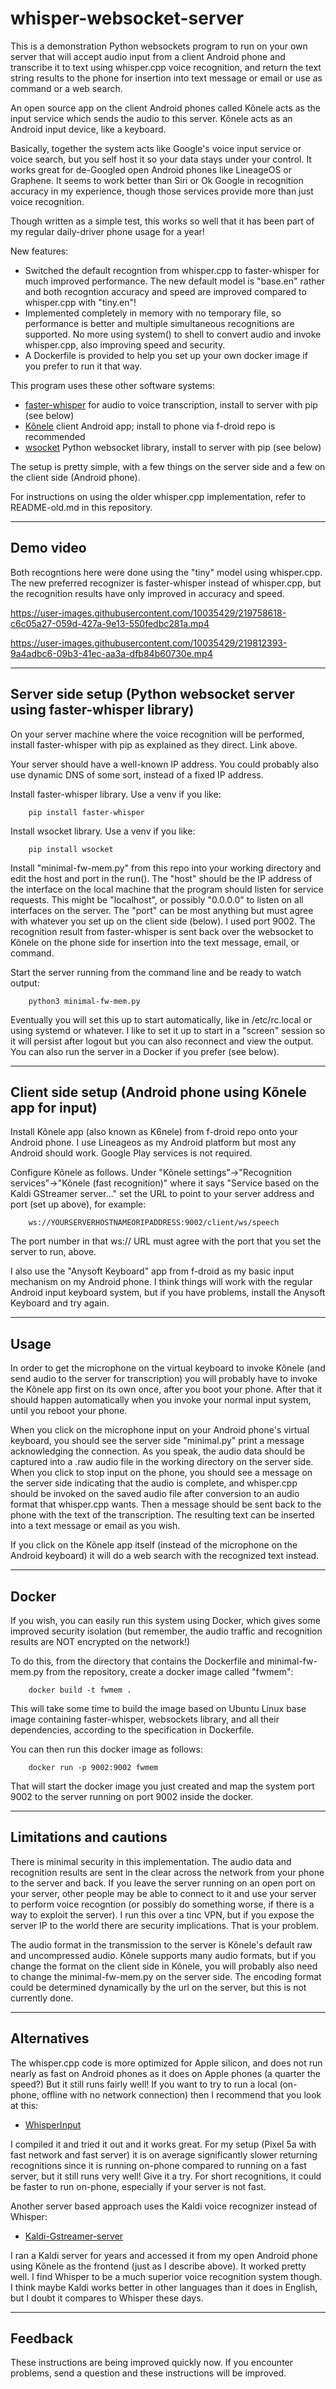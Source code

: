 # whisper-websocket-server

This is a demonstration Python websockets program to run on your own server that will accept audio input from a client Android phone and transcribe it to text using whisper.cpp voice recognition, and return the text string results to the phone for insertion into text message or email or use as command or a web search.

An open source app on the client Android phones called Kõnele acts as the input service which sends the audio to this server. Kõnele acts as an Android input device, like a keyboard.

Basically, together the system acts like Google's voice input service or voice search, but you self host it so your data stays under your control. It works great for de-Googled open Android phones like LineageOS or Graphene. It seems to work better than Siri or Ok Google in recognition accuracy in my experience, though those services provide more than just voice recognition.

Though written as a simple test, this works so well that it has been part of my regular daily-driver phone usage for a year!

New features:
- Switched the default recogntion from whisper.cpp to faster-whisper for much improved performance. The new default model is "base.en" rather and both recogntion accuracy and speed are improved compared to whisper.cpp with "tiny.en"!
- Implemented completely in memory with no temporary file, so performance is better and multiple simultaneous recognitions are supported. No more using system() to shell to convert audio and invoke whisper.cpp, also improving speed and security.
- A Dockerfile is provided to help you set up your own docker image if you prefer to run it that way.

This program uses these other software systems:
- [faster-whisper](https://https://github.com/SYSTRAN/faster-whisper) for audio to voice transcription, install to server with pip (see below)
- [Kõnele](https://f-droid.org/en/packages/ee.ioc.phon.android.speak/) client Android app; install to phone via f-droid repo is recommended
- [wsocket](https://github.com/ksenginew/WSocket) Python websocket library, install to server with pip (see below)

The setup is pretty simple, with a few things on the server side and a few on the client side (Android phone).

For instructions on using the older whisper.cpp implementation, refer to README-old.md in this repository.

---
## Demo video

Both recogntions here were done using the "tiny" model using whisper.cpp. The new preferred recognizer is faster-whisper instead of whisper.cpp, but the recognition results have only improved in accuracy and speed.


https://user-images.githubusercontent.com/10035429/219758618-c6c05a27-059d-427a-9e13-550fedbc281a.mp4


https://user-images.githubusercontent.com/10035429/219812393-9a4adbc6-09b3-41ec-aa3a-dfb84b60730e.mp4

---
## Server side setup (Python websocket server using faster-whisper library)

On your server machine where the voice recognition will be performed, install faster-whisper with pip as explained as they direct. Link above.

Your server should have a well-known IP address. You could probably also use dynamic DNS of some sort, instead of a fixed IP address.

Install faster-whisper library. Use a venv if you like:
````
    pip install faster-whisper
````

Install wsocket library. Use a venv if you like:
````
    pip install wsocket
````

Install "minimal-fw-mem.py" from this repo into your working directory and edit the host and port in the run(). The "host" should be the IP address of the interface on the local machine that the program should listen for service requests. This might be "localhost", or possibly "0.0.0.0" to listen on all interfaces on the server. The "port" can be most anything but must agree with whatever you set up on the client side (below). I used port 9002. The recognition result from faster-whisper is sent back over the websocket to Kõnele on the phone side for insertion into the text message, email, or command.

Start the server running from the command line and be ready to watch output:
````
    python3 minimal-fw-mem.py
````

Eventually you will set this up to start automatically, like in /etc/rc.local or using systemd or whatever. I like to set it up to start in a "screen" session so it will persist after logout but you can also reconnect and view the output. You can also run the server in a Docker if you prefer (see below).

---
## Client side setup (Android phone using Kõnele app for input)

Install Kõnele app (also known as K6nele) from f-droid repo onto your Android phone. I use Lineageos as my Android platform but most any Android should work. Google Play services is not required.

Configure Kõnele as follows. Under "Kõnele settings"->"Recognition services"->"Kõnele (fast recognition)" where it says "Service based on the Kaldi GStreamer server..." set the URL to point to your server address and port (set up above), for example:
````
    ws://YOURSERVERHOSTNAMEORIPADDRESS:9002/client/ws/speech
````

The port number in that ws:// URL must agree with the port that you set the server to run, above.

I also use the "Anysoft Keyboard" app from f-droid as my basic input mechanism on my Android phone. I think things will work with the regular Android input keyboard system, but if you have problems, install the Anysoft Keyboard and try again.

---
## Usage

In order to get the microphone on the virtual keyboard to invoke Kõnele (and send audio to the server for transcription) you will probably have to invoke the Kõnele app first on its own once, after you boot your phone. After that it should happen automatically when you invoke your normal input system, until you reboot your phone.

When you click on the microphone input on your Android phone's virtual keyboard, you should see the server side "minimal.py" print a message acknowledging the connection. As you speak, the audio data should be captured into a .raw audio file in the working directory on the server side. When you click to stop input on the phone, you should see a message on the server side indicating that the audio is complete, and whisper.cpp should be invoked on the saved audio file after conversion to an audio format that whisper.cpp wants. Then a message should be sent back to the phone with the text of the transcription. The resulting text can be inserted into a text message or email as you wish.

If you click on the Kõnele app itself (instead of the microphone on the Android keyboard) it will do a web search with the recognized text instead.

---
## Docker

If you wish, you can easily run this system using Docker, which gives some improved security isolation (but remember, the audio traffic and recognition results are NOT encrypted on the network!)

To do this, from the directory that contains the Dockerfile and minimal-fw-mem.py from the repository, create a docker image called "fwmem":

````
    docker build -t fwmem .
````

This will take some time to build the image based on Ubuntu Linux base image containing faster-whisper, websockets library, and all their dependencies, according to the specification in Dockerfile.

You can then run this docker image as follows:

````
    docker run -p 9002:9002 fwmem
````

That will start the docker image you just created and map the system port 9002 to the server running on port 9002 inside the docker.

---
## Limitations and cautions

There is minimal security in this implementation. The audio data and recognition results are sent in the clear across the network from your phone to the server and back. If you leave the server running on an open port on your server, other people may be able to connect to it and use your server to perform voice recogntion (or possibly do something worse, if there is a way to exploit the server). I run this over a tinc VPN, but if you expose the server IP to the world there are security implications. That is your problem.

The audio format in the transmission to the server is Kõnele's default raw and uncompressed audio. Kõnele supports many audio formats, but if you change the format on the client side in Kõnele, you will probably also need to change the minimal-fw-mem.py on the server side. The encoding format could be determined dynamically by the url on the server, but this is not currently done.

---
## Alternatives

The whisper.cpp code is more optimized for Apple silicon, and does not run nearly as fast on Android phones as it does on Apple phones (a quarter the speed?) But it still runs fairly well! If you want to try to run a local (on-phone, offline with no network connection) then I recommend that you look at this:

- [WhisperInput](https://github.com/alex-vt/WhisperInput)

I compiled it and tried it out and it works great. For my setup (Pixel 5a with fast network and fast server) it is on average significantly slower returning recognitions since it is running on-phone compared to running on a fast server, but it still runs very well! Give it a try. For short recognitions, it could be faster to run on-phone, especially if your server is not fast.

Another server based approach uses the Kaldi voice recognizer instead of Whisper:

- [Kaldi-Gstreamer-server](https://github.com/alumae/kaldi-gstreamer-server)

I ran a Kaldi server for years and accessed it from my open Android phone using Kõnele as the frontend (just as I describe above). It worked pretty well. I find Whisper to be a much superior voice recognition system though. I think maybe Kaldi works better in other languages than it does in English, but I doubt it compares to Whisper these days.

---
## Feedback

These instructions are being improved quickly now. If you encounter problems, send a question and these instructions will be improved.
